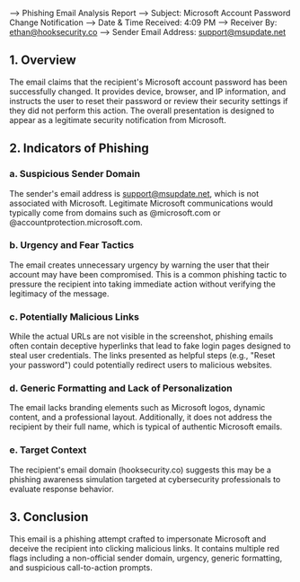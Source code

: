 --> Phishing Email Analysis Report
--> Subject: Microsoft Account Password Change Notification
--> Date & Time Received: 4:09 PM
--> Receiver By: ethan@hooksecurity.co
--> Sender Email Address: support@msupdate.net


## 1. Overview
The email claims that the recipient's Microsoft account password has been successfully changed. It provides device, browser, and IP information, and instructs the user to reset their password or review their security settings if they did not perform this action. The overall presentation is designed to appear as a legitimate security notification from Microsoft.

## 2. Indicators of Phishing
### a. Suspicious Sender Domain
The sender's email address is support@msupdate.net, which is not associated with Microsoft. Legitimate Microsoft communications would typically come from domains such as @microsoft.com or @accountprotection.microsoft.com.

### b. Urgency and Fear Tactics
The email creates unnecessary urgency by warning the user that their account may have been compromised. This is a common phishing tactic to pressure the recipient into taking immediate action without verifying the legitimacy of the message.

### c. Potentially Malicious Links
While the actual URLs are not visible in the screenshot, phishing emails often contain deceptive hyperlinks that lead to fake login pages designed to steal user credentials. The links presented as helpful steps (e.g., "Reset your password") could potentially redirect users to malicious websites.

### d. Generic Formatting and Lack of Personalization
The email lacks branding elements such as Microsoft logos, dynamic content, and a professional layout. Additionally, it does not address the recipient by their full name, which is typical of authentic Microsoft emails.

### e. Target Context
The recipient's email domain (hooksecurity.co) suggests this may be a phishing awareness simulation targeted at cybersecurity professionals to evaluate response behavior.

## 3. Conclusion
This email is a phishing attempt crafted to impersonate Microsoft and deceive the recipient into clicking malicious links. It contains multiple red flags including a non-official sender domain, urgency, generic formatting, and suspicious call-to-action prompts.
